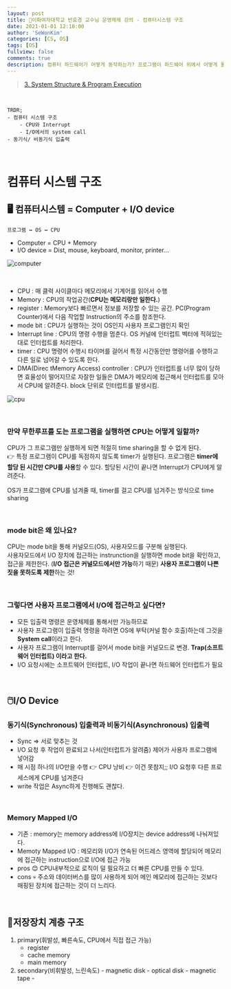 ```yaml
---
layout: post
title: 🗽이화여자대학교 반효경 교수님 운영체제 강의 - 컴퓨터시스템 구조
date: 2021-01-01 12:10:00
author: 'SeWonKim'
categories: [CS, OS]
tags: [OS]
fullview: false
comments: true
description: 컴퓨터 하드웨어가 어떻게 동작하는가? 프로그램이 하드웨어 위에서 어떻게 돌아가는가?
---
```


> [3. System Structure & Program Execution](https://core.ewha.ac.kr/publicview/C0101020140311132925816476?vmode=f)

&nbsp;

```
TRDR;
- 컴퓨터 시스템 구조
    - CPU와 Interrupt
    - I/O에서의 system call
- 동기식/ 비동기식 입출력
```

&nbsp;

# 컴퓨터 시스템 구조

## 🖥️ 컴퓨터시스템 = Computer + I/O device

`프로그램 ↔️ OS ↔️ CPU`

- Computer = CPU + Memory
- I/O device = Dist, mouse, keyboard, monitor, printer...

![computer](https://user-images.githubusercontent.com/30452963/103773371-4dfd4280-506e-11eb-8bb1-bf80ad68f0f7.png)

&nbsp;

- CPU : 매 클럭 사이클마다 메모리에서 기계어를 읽어서 수행
- Memory : CPU의 작업공간(**CPU는 메모리랑만 일한다.**)
- register : Memory보다 빠르면서 정보를 저장할 수 있는 공간. PC(Program Counter)에서 다음 작업할 Instruction의 주소를 참조한다.
- mode bit : CPU가 실행하는 것이 OS인지 사용자 프로그램인지 확인
- Interrupt line : CPU의 명령 수행을 멈춘다. OS 커널에 인터럽트 벡터에 적혀있는대로 인터럽트를 처리한다.
- timer : CPU 명령어 수행시 타이머를 걸어서 특정 시간동안만 명령어를 수행하고 다른 일로 넘어갈 수 있도록 한다.
- DMA(Direc tMemory Access) controller : CPU가 인터럽트를 너무 많이 당하면 효율성이 떨어지므로 자잘한 일들은 DMA가 메모리에 접근해서 인터럽트를 모아서 CPU에 알려준다. block 단위로 인터럽트를 발생시킴.

![cpu](https://user-images.githubusercontent.com/30452963/103773423-60777c00-506e-11eb-9466-71c2c91af5c4.png)

&nbsp;

### 만약 무한루프를 도는 프로그램을 실행하면 CPU는 어떻게 일할까?

CPU가 그 프로그램만 실행하게 되면 적절히 time sharing을 할 수 없게 된다.  
👉 특정 프로그램이 CPU를 독점하지 않도록 timer가 실행된다. 프로그램은 **timer에 할당 된 시간만 CPU를 사용**할 수 있다. 할당된 시간이 끝나면 Interrupt가 CPU에게 알려준다.

OS가 프로그램에 CPU를 넘겨줄 때, timer를 걸고 CPU를 넘겨주는 방식으로 time sharing

&nbsp;

### mode bit은 왜 있나요?

CPU는 mode bit을 통해 커널모드(OS), 사용자모드를 구분해 실행된다.  
사용자모드에서 I/O 장치에 접근하는 instrunction을 실행하면 mode bit을 확인하고, 접근을 제한한다. (**I/O 접근은 커널모드에서만 가능**하기 때문) **사용자 프로그램이 나쁜짓을 못하도록 제한**하는 것!

&nbsp;

### 그렇다면 사용자 프로그램에서 I/O에 접근하고 싶다면?

- 모든 입출력 명령은 운영체제를 통해서만 가능하므로
- 사용자 프로그램이 입출력 명령을 하려면 OS에 부탁(커널 함수 호출)하는데 그것을 **System call**이라고 한다.
- 사용자 프로그램이 Interrupt를 걸어서 mode bit을 커널모드로 변경. **Trap(소프트웨어 인터럽트) 이라고 한다.**
- I/O 요청시에는 소프트웨어 인터럽트, I/O 작업이 끝나면 하드웨어 인터럽트가 필요

&nbsp;
&nbsp;

## 🖱️I/O Device

### 동기식(Synchronous) 입출력과 비동기식(Asynchronous) 입출력

- Sync => 서로 맞추는 것
- I/O 요청 후 작업이 완료되고 나서(인터럽트가 알려줌) 제어가 사용자 프로그램에 넣어감
- 매 시점 하나의 I/O만을 수행 👉 CPU 낭비 👉 이건 못참지;; I/O 요청후 다른 프로세스에게 CPU를 넘겨준다
- write 작업은 Async하게 진행해도 괜찮다.

&nbsp;

### Memory Mapped I/O

- 기존 : memory는 memory address에 I/O장치는 device address에 나눠져있다.
- Memoty Mapped I/O : 메모리와 I/O가 연속된 어드레스 영역에 할당되어 메모리에 접근하는 instruction으로 I/O에 접근 가능
- pros 😊 CPU내부적으로 로직이 덜 필요하고 더 빠른 CPU를 만들 수 있다.
- cons 💀 주소와 데이터버스를 많이 사용하게 되어 메인 메모리에 접근하는 것보다 매핑된 장치에 접근하는 것이 더 느리다.

&nbsp;
&nbsp;

## 💾저장장치 계층 구조

1. primary(휘발성, 빠른속도, CPU에서 직접 접근 가능)
   - register
   - cache memory
   - main memory
2. secondary(비휘발성, 느린속도) - magnetic disk - optical disk - magnetic tape -
   &nbsp;
   &nbsp;
